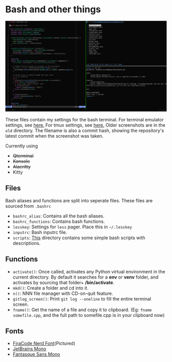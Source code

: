 # Bash and other things

![Terminal](3467fe8.png)

These files contain my settings for the bash terminal. For terminal emulator settings, see [here.](https://github.com/bihanviranga/dotfiles/tree/master/kitty) For tmux settings, see [here.](https://github.com/bihanviranga/dotfiles/tree/master/tmux)
Older screenshots are in the `old` directory. The filename is also a commit hash, showing the repository's latest commit when the screenshot was taken.

Currently using
- ~~Qterminal~~
- ~~Konsole~~
- ~~Alacritty~~
- Kitty

## Files
Bash aliases and functions are split into seperate files. These files are sourced from `.bashrc`
- `bashrc_alias`: Contains all the bash aliases.
- `bashrc_functions`: Contains bash functions.
- `lesskey`: Settings for `less` pager. Place this in `~/.lesskey`
- `inputrc`: Bash inputrc file.
- `scripts`: [This](https://github.com/bihanviranga/dotfiles/tree/master/terminal/scripts) directory contains some simple bash scripts with descriptions.

## Functions
- `activate()`: Once called, activates any Python virtual environment in the current directory. By default it searches for a __env__ or __venv__ folder, and activates by sourcing that folder+ __/bin/activate__.
- `mkd()`: Create a folder and cd into it.
- `n()`: NNN file manager with CD-on-quit feature.
- `gitlog_screen()`: Print `git log --oneline` to fill the entire terminal screen.
- `fname()`: Get the name of a file and copy it to clipboard. (Eg: `fname somefile.cpp`, and the full path to somefile.cpp is in your clipboard now)

## Fonts
- [FiraCode Nerd Font](https://github.com/ryanoasis/nerd-fonts/tree/master/patched-fonts/FiraCode)(Pictured)
- [JetBrains Mono](https://www.jetbrains.com/lp/mono/)
- [Fantasque Sans Mono](https://github.com/ryanoasis/nerd-fonts/tree/master/patched-fonts/FantasqueSansMono)

